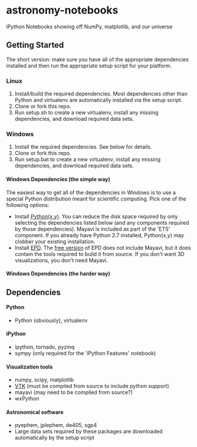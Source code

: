 astronomy-notebooks
===================

iPython Notebooks showing off NumPy, matplotlib, and our universe

Getting Started
---------------
The short version: make sure you have all of the appropriate dependencies installed and then run the appropriate setup script for your platform.

### Linux
1. Install/build the required dependencies. Most dependencies other than Python and virtualenv are automatically installed via the setup script.
2. Clone or fork this repo.
3. Run setup.sh to create a new virtualenv, install any missing dependencies, and download required data sets.

### Windows
1. Install the required dependencies. See below for details.
2. Clone or fork this repo.
3. Run setup.bat to create a new virtualenv, install any missing dependencies, and download required data sets.

#### Windows Dependencies (the simple way)
The easiest way to get all of the dependencies in Windows is to use a special Python distribution meant for scientific computing. Pick one of the following options:
- Install [Python(x,y)][pxy]. You can reduce the disk space required by only selecting the dependencies listed below (and any components required by those dependencies). Mayavi is included as part of the 'ETS' component. If you already have Python 2.7 installed, Python(x,y) may clobber your existing installation.
- Install [EPD][epd]. The [free version][epd-free] of EPD does not include Mayavi, but it does contain the tools required to build it from source. If you don't want 3D visualizations, you don't need Mayavi.

#### Windows Dependencies (the harder way)

Dependencies
------------

#### Python
- Python (obviously), virtualenv

#### iPython
- ipython, tornado, pyzmq
- sympy (only required for the 'iPython Features' notebook)

#### Visualization tools
- numpy, scipy, matplotlib
- [VTK][vtk] (must be compiled from source to include python support)
- mayavi (may need to be compiled from source?)
- wxPython

#### Astronomical software
- pyephem, jplephem, de405, sgp4
- Large data sets required by these packages are downloaded automatically by the setup script

[pxy]: http://code.google.com/p/pythonxy/
[epd]: http://www.enthought.com/products/epd.php
[epd-free]: http://www.enthought.com/products/epd_free.php
[vtk]: http://www.vtk.org/VTK/resources/software.html
